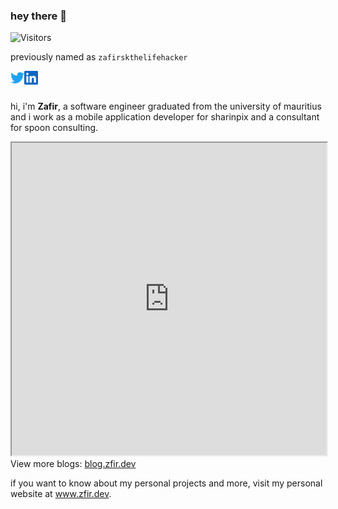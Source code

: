### hey there 👋

![Visitors](https://api.visitorbadge.io/api/visitors?path=zfir&labelColor=%2310ddc2&countColor=%23053b50)

previously named as `zafirskthelifehacker`

<a href="https://twitter.com/zafirsk_">
  <img align="left" alt="Zafir's Twitter" width="22px" src="https://raw.githubusercontent.com/zafirskthelifehacker/zafirskthelifehacker/main/assets/twitter.svg" />
</a>
<a href="https://www.linkedin.com/in/zfir/">
  <img align="left" alt="Zafir's Linkedin" width="22px" src="https://raw.githubusercontent.com/zafirskthelifehacker/zafirskthelifehacker/main/assets/linkedin.svg" />
</a>

<br>
<br>

hi, i'm <b>Zafir</b>, a software engineer graduated from the university of mauritius and i work as a mobile application developer for sharinpix and a consultant for spoon consulting.

<iframe src="https://zfir.dev/?loadonly=blogposts" title="Zafir's Blog Posts" width="100%" height="500px"></iframe>
View more blogs: <a href="https://blog.zfir.dev/">blog.zfir.dev</a>

if you want to know about my personal projects and more, visit my personal website at <a href="https://www.zfir.dev/">www.zfir.dev</a>.
